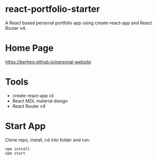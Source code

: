 # react-portfolio-starter
A React based personal portfolio app using create-react-app and React Router v4.

# Home Page
https://berheg.github.io/personal-website

# Tools
* create-react-app cli
* React MDL material design
* React Router v4

# Start App
Clone repo, install, cd into folder and run:
```git
npm install
npm start
```
